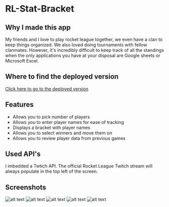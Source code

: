 # RL-Stat-Bracket

## Why I made this app
My friends and I love to play rocket league together, we even have a clan to keep things organized.
We also loved doing tournaments with fellow clanmates. However, it's incredibly difficult to keep
track of all the standings when the only applications you have at your disposal are Google sheets or
Microsoft Excel. 

## Where to find the deployed version
[Click here to go to the deployed version](http://wise-flowers.surge.sh/)

## Features
- Allows you to pick number of players
- Allows you to enter player names for ease of tracking
- Displays a bracket with player names
- Allows you to select winners and move them on
- Allows you to review player data from previous games

## Used API's
I imbedded a Twtich API. The official Rocket League Twitch stream will always populate in the top left of the screen.

## Screenshots
![alt text](https://github.com/LukeRomberg1/Rocket-League-Bracket/blob/master/Screen%20Shot%202017-09-15%20at%201.54.03%20PM.png)
![alt text](https://github.com/LukeRomberg1/Rocket-League-Bracket/blob/master/Screen%20Shot%202017-09-15%20at%201.54.28%20PM.png "Screenshot of team name entry page")
![alt text](https://github.com/LukeRomberg1/Rocket-League-Bracket/blob/master/Screen%20Shot%202017-09-15%20at%201.54.47%20PM.png "First round of brackets with team names in")
![alt text](https://github.com/LukeRomberg1/Rocket-League-Bracket/blob/master/Screen%20Shot%202017-09-15%20at%201.55.00%20PM.png "Put in player or team information for each match")
![alt text](https://github.com/LukeRomberg1/Rocket-League-Bracket/blob/master/Screen%20Shot%202017-09-15%20at%201.55.17%20PM.png "Overview of individual player/team stats")


